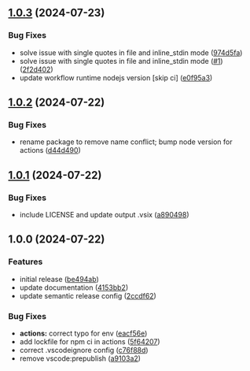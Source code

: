 ## [1.0.3](https://github.com/dhananjaipai/vscode-faster-format-with-cli/compare/v1.0.2...v1.0.3) (2024-07-23)


### Bug Fixes

* solve issue with single quotes in file and inline_stdin mode ([974d5fa](https://github.com/dhananjaipai/vscode-faster-format-with-cli/commit/974d5fa93849c97753fbe627663abcc1d9a93917))
* solve issue with single quotes in file and inline_stdin mode ([#1](https://github.com/dhananjaipai/vscode-faster-format-with-cli/issues/1)) ([2f2d402](https://github.com/dhananjaipai/vscode-faster-format-with-cli/commit/2f2d402f67c33766e74a1d9f7482a854f641d7c0))
* update workflow runtime nodejs version [skip ci] ([e0f95a3](https://github.com/dhananjaipai/vscode-faster-format-with-cli/commit/e0f95a34a236759943e71a11a33a2c130188a61d))

## [1.0.2](https://github.com/dhananjaipai/vscode-faster-format-with-cli/compare/v1.0.1...v1.0.2) (2024-07-22)


### Bug Fixes

* rename package to remove name conflict; bump node version for actions ([d44d490](https://github.com/dhananjaipai/vscode-faster-format-with-cli/commit/d44d49043b6ba1cbb7b808904ce6a6e664074aab))

## [1.0.1](https://github.com/dhananjaipai/vscode-faster-format-with-cli/compare/v1.0.0...v1.0.1) (2024-07-22)


### Bug Fixes

* include LICENSE and update output .vsix ([a890498](https://github.com/dhananjaipai/vscode-faster-format-with-cli/commit/a890498cc7b51560071064d300bedac701fe8b92))

## 1.0.0 (2024-07-22)


### Features

* initial release ([be494ab](https://github.com/dhananjaipai/vscode-faster-format-with-cli/commit/be494ab695a04990220568bf31b9ae37f92edfc1))
* update documentation ([4153bb2](https://github.com/dhananjaipai/vscode-faster-format-with-cli/commit/4153bb273008d5d51ebc030bd3661a691d443082))
* update semantic release config ([2ccdf62](https://github.com/dhananjaipai/vscode-faster-format-with-cli/commit/2ccdf62ab485337e4fceb0bf64d25f283f9d7c84))


### Bug Fixes

* **actions:** correct typo for env ([eacf56e](https://github.com/dhananjaipai/vscode-faster-format-with-cli/commit/eacf56eb38b9a40cee6d7cafafc8991b23250360))
* add lockfile for npm ci in actions ([5f64207](https://github.com/dhananjaipai/vscode-faster-format-with-cli/commit/5f64207a2959777db42e12f9744be32d25b007ca))
* correct .vscodeignore config ([c76f88d](https://github.com/dhananjaipai/vscode-faster-format-with-cli/commit/c76f88d911cf4860b46fa21d408b5adda6782f96))
* remove vscode:prepublish ([a9103a2](https://github.com/dhananjaipai/vscode-faster-format-with-cli/commit/a9103a29f9872bfa79d49b9a2405bca8cfa69391))
